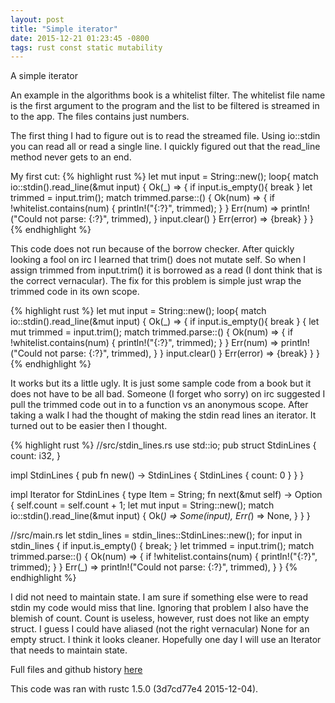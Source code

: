 ```yaml
---
layout: post
title: "Simple iterator"
date: 2015-12-21 01:23:45 -0800
tags: rust const static mutability
---
```

A simple iterator

An example in the algorithms book is a whitelist filter. The whitelist
file name is the first argument to the program and the list to be
filtered is streamed in to the app. The files contains just numbers.

The first thing I had to figure out is to read the streamed file. Using
io::stdin you can read all or read a single line. I quickly figured out
that the read_line method never gets to an end.

My first cut:
{% highlight rust %}
    let mut input = String::new();
    loop{
        match io::stdin().read_line(&mut input) {
            Ok(_) => {
                if input.is_empty(){
                    break
                }
                let trimmed = input.trim();
                match trimmed.parse::<u64>() {
                    Ok(num) => {
                        if !whitelist.contains(num) {
                            println!("{:?}", trimmed);
                        }
                    }
                    Err(num) => println!("Could not parse: {:?}", trimmed),
                }
                input.clear()
            }
            Err(error) => {break}
        }
    }
{% endhighlight %}

This code does not run because of the borrow checker.  After quickly looking a fool on irc I learned that trim() does not mutate self. So when I assign trimmed from input.trim() it is borrowed as a read (I dont think that is the correct vernacular). The fix for this problem is simple just wrap the trimmed code in its own scope.

{% highlight rust %}
    let mut input = String::new();
    loop{
        match io::stdin().read_line(&mut input) {
            Ok(_) => {
                if input.is_empty(){
                    break
                }
                {
                let mut trimmed = input.trim();
                match trimmed.parse::<u64>() {
                    Ok(num) => {
                        if !whitelist.contains(num) {
                            println!("{:?}", trimmed);
                        }
                    }
                    Err(num) => println!("Could not parse: {:?}", trimmed),
                }
                }
                input.clear()
            }
            Err(error) => {break}
        }
    }
{% endhighlight %}

It works but its a little ugly. It is just some sample code from a book but it does not have to be all bad. Someone (I forget who sorry) on irc suggested I pull the trimmed code out in to a function vs an anonymous scope. After taking a walk I had the thought of making the stdin read lines an iterator. It turned out to be easier then I thought.

{% highlight rust %}
//src/stdin_lines.rs
use std::io;
pub struct StdinLines {
    count: i32,
}

impl StdinLines {
    pub fn new() -> StdinLines {
        StdinLines { count: 0 }
    }
}

impl Iterator for StdinLines {
    type Item = String;
    fn next(&mut self) -> Option<String> {
        self.count = self.count + 1;
        let mut input = String::new();
        match io::stdin().read_line(&mut input) {
            Ok(_) => Some(input),
            Err(_) => None,
        }
    }
}

//src/main.rs
    let stdin_lines = stdin_lines::StdinLines::new();
    for input in stdin_lines {
        if input.is_empty() {
            break;
        }
        let trimmed = input.trim();
        match trimmed.parse::<u64>() {
            Ok(num) => {
                if !whitelist.contains(num) {
                    println!("{:?}", trimmed);
                }
            }
            Err(_) => println!("Could not parse: {:?}", trimmed),
        }
    }
{% endhighlight %}

I did not need to maintain state. I am sure if something else were to read stdin my code would miss that line. Ignoring that problem I also have the blemish of count. Count is useless, however, rust does not like an empty struct. I guess I could have aliased (not the right vernacular) None for an empty struct. I think it looks cleaner. Hopefully one day I will use an Iterator that needs to maintain state.

Full files and github history [here]

[here]: https://github.com/sbeckeriv/rust-algorithms/tree/master/chapter-1/2/whitelist

This code was ran with rustc 1.5.0 (3d7cd77e4 2015-12-04).
